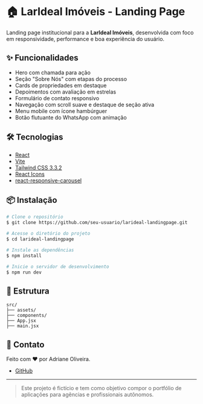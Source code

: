 # 🏠 LarIdeal Imóveis - Landing Page

Landing page institucional para a **LarIdeal Imóveis**, desenvolvida com foco em responsividade, performance e boa experiência do usuário.

## ✨ Funcionalidades

- Hero com chamada para ação
- Seção "Sobre Nós" com etapas do processo
- Cards de propriedades em destaque
- Depoimentos com avaliação em estrelas
- Formulário de contato responsivo
- Navegação com scroll suave e destaque de seção ativa
- Menu mobile com ícone hambúrguer
- Botão flutuante do WhatsApp com animação

## 🛠️ Tecnologias

- [React](https://reactjs.org/)
- [Vite](https://vitejs.dev/)
- [Tailwind CSS 3.3.2](https://tailwindcss.com/)
- [React Icons](https://react-icons.github.io/react-icons/)
- [react-responsive-carousel](https://www.npmjs.com/package/react-responsive-carousel)

## 📦 Instalação

```bash
# Clone o repositório
$ git clone https://github.com/seu-usuario/larideal-landingpage.git

# Acesse o diretório do projeto
$ cd larideal-landingpage

# Instale as dependências
$ npm install

# Inicie o servidor de desenvolvimento
$ npm run dev
```

## 📁 Estrutura

```
src/
├── assets/
├── components/
├── App.jsx
├── main.jsx
```

## 🔗 Contato

Feito com ❤ por Adriane Oliveira.

- [GitHub](https://github.com/adriolivdev)

---

> Este projeto é fictício e tem como objetivo compor o portfólio de aplicações para agências e profissionais autônomos.
